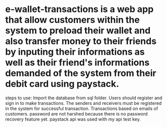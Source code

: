 # e-wallet-transactions is a web app that allow customers within the system to preload their wallet and also transfer money to their friends by inputing their informations as well as their friend's informations demanded of the system from their debit card using paystack.
steps to use:
Import the database from sql folder.
 Users should register and sign in to make transactions.
 The senders and receivers must be registered in the system for successful transaction.
 Transactions based on emails of customers.
 password are not harshed because there is no password recovery feature yet.
 paystack api was used with my api test key.
 


